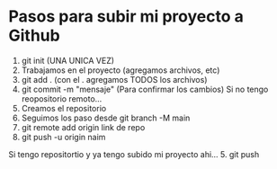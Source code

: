 # Pasos para subir mi proyecto a Github

1. git init (UNA UNICA VEZ)
2. Trabajamos en el proyecto (agregamos archivos, etc)
3. git add . (con el . agregamos TODOS los archivos)
4. git commit -m "mensaje" (Para confirmar los cambios)
Si no tengo reopositorio remoto...
5. Creamos el repositorio
6. Seguimos los paso desde git branch -M main 
7. git remote add origin link de repo
8. git push -u origin naim

Si tengo repositortio y ya tengo subido mi proyecto ahi...
5. git push